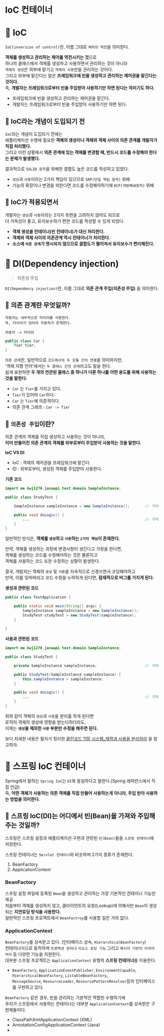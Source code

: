 IoC 컨테이너 
==================
   
# 📗 IoC
`IoC(inversion of control)`란, 이름 그대로 `제어의 역전`을 의미한다.    
               
**객체를 생성하고 관리하는 제어를 역전시키는 것**으로                
하나의 클래스에서 객체를 생성하고 사용하면서 관리하는 것이 아니라    
`객체의 생성`은 외부에 맡기고 `객체의 사용`만을 관리하는 것이다.        
그리고 외부에 맡긴다는 말은 **프레임워크에 빈을 생성하고 관리하는 제어권을 맡긴다는 것이다.**    
즉, **개발자는 프레임워크로부터 빈을 주입받아 사용하기만 하면 된다는 의미기도 하다.**      
  
* 프레임워크에 빈을 생성하고 관리하는 제어권을 맡긴다.     
* 개발자는 프레임워크로부터 빈을 주입받아 사용하기만 하면 된다.  

## 📖 IoC라는 개념이 도입되기 전
`IoC`라는 개념이 도입되기 전에는       
애플리케이션 수행에 필요한 **객체의 생성이나 객체와 객체 사이의 의존 관계를 개발자가 직접 처리했다.**       
그리고 이런 상황에서 **의존 관계에 있는 객체를 변경할 때, 반드시 코드를 수정해야 한다는 문제가 발생했다.**           
         
결과적으로 `SOLID 원칙`을 위배한 결합도 높은 코드를 작성하고 있었다.               
* `생성`과 `사용`이라는 2가지 책임이 있으므로 `SRP(단일 책임 원칙)` 위배       
* 기능의 확장이나 변경을 꾀한다면 코드를 수정해야하기에 `OCP(개방폐쇄원칙)` 위배   
   
## 📖 IoC가 적용되면서
  
개발자는 `생성`과 `사용`이라는 2가지 측면을 고려하지 않아도 되므로     
더 가독성이 좋고, 유지보수하기 편한 코드를 작성할 수 있게 되었다.   
   
* **객체 생성을 컨테이너(빈 컨테이너)가 대신 처리한다.**    
* **객체와 객체 사이의 의존관계 역시 컨테이너가 처리한다.**        
* **소스에 `의존 관계`가 명시되지 않으므로 결합도가 떨어져서 유지보수가 편리해진다.**      
     
# 📘 DI(Dependency injection)    
> 의존성 주입  
  
`DI(Dependency injection)`란, 이름 그대로 **의존 관계 주입(의존성 주입)** 을 의미한다.        
         
## 📖 의존 관계란 무엇일까?   
```
자동차는 내부적으로 타이어를 사용한다.   
즉, 타이어가 있어야 자동차가 존재한다.    
   
자동차 -> 타이어
```
```java
public class Car {
    Tier tier;
} 
```
`의존 관계`란, 일반적으로 `코드에서의 두 모듈 간의 연결`을 의미하지만,           
'객체 지향 언어'에서는 `두 클래스 간의 관계`라고도 말을 한다.            
쉽게 표현하면 **두 개의 연관된 클래스 중 하나가 다른 하나를 어떤 용도를 위해 사용하는 것을 말한다.**       
  
* `Car` 는 `Tier`를 가지고 있다.    
* `Tier`가 있어야 `Car`이다.         
* `Car` 는 `Tier`에 의존적이다.       
* 의존 관계 그래프 : `Car -> Tier`

## 📖 `의존성 주입`이란?              
의존 관계의 객체를 직접 생성하고 사용하는 것이 아니라,        
**이미 만들어진 의존 관계의 객체를 외부로부터 주입받아 사용하는 것을 말한다.**      
      
**IoC VS DI**   
* IoC : 객체의 제어권을 프레임워크에 맡긴다.       
* ID : 외부로부터, 생성된 객체를 주입받아 사용한다.     
             
**기존 코드**
```java
import me.kwj1270.javaapi.test.domain.SampleInstance;

public class StudyTest {

    SampleInstance sampleInstance = new SampleInstance();       // 객체의 생성 방법이 바뀌면 코드 수정해야함

    public void doLogic() {
        ...                                                     // 객체를 사용하는 코드 또한 영향을 받을 가능성이 있다.    
    }
}
```
일반적인 방식은, **객체를 `생성`하고 `사용`하는 `2가지 책임`이 존재한다.**        
                   
만약, 객체를 생성하는 과정에 변경사항이 생긴다고 가정을 한다면,     
객체를 생성하는 코드를 수정해야하는 것은 물론이고        
객체를 사용하는 코드 또한 수정하는 상황이 발생한다.             
                 
결국, 개발자는 객체의 `생성` 및 `사용`을 지속적으로 신경쓰면서 코딩해야하고                         
만약, 이를 잊어버리고 코드 수정을 누락하게 된다면, **잠재적으로 버그를 가지게 된다.**           
          
**생성과 관련된 코드**
```java
public class TestApplication {

    public static void main(String[] args) {
        SampleInstance sampleInstance = new SampleInstance();
        StudyTest studyTest = new StudyTest(sampleInstance);
    }
    
}
```
**사용과 관련된 코드**
```java
import me.kwj1270.javaapi.test.domain.SampleInstance;

public class StudyTest {

    private SampleInstance sampleInstance;                      // 객체의 생성 방법이 바뀌어도 영향이 없다.

    public StudyTest(SampleInstance sampleInstance) {
        this.sampleInstance = sampleInstance;
    }

    public void doLogic() {
        ...                                                     // 객체를 사용하는 코드는 영향을 받을 가능성이 있다.
    }
}
```
위와 같이 객체의 `생성`과 `사용`을 분리를 하게 된다면        
로직이 객체의 생성에 영향을 받는다하더라도,            
이제는 **`생성`을 제외한 `사용` 부분만 수정을 해주면 된다.**                    
              
보다 자세한 내용은 필자가 정리한 [클린코드 11장 시스템_제작과 사용을 분리하라](https://github.com/kwj1270/TIL_CleanCode/blob/master/11%20%EC%8B%9C%EC%8A%A4%ED%85%9C.md#%EC%A0%9C%EC%9E%91%EA%B3%BC-%EC%82%AC%EC%9A%A9%EC%9D%84-%EB%B6%84%EB%A6%AC%ED%95%98%EB%9D%BC)
을 참고하자.   

   
# 📕 스프링 IoC 컨테이너     
Spring에서 말하는 `Spring IoC`는 `DI`와 동일하다고 말한다.(Spring 레퍼런스에서 직접 언급)            
즉, **어떤 객체가 사용하는 의존 객체를 직접 만들어 사용하는게 아니라, 주입 받아 사용하는 방법을 의미한다.**   
                         
## 📖 스프링 IoC(DI)는 어디에서 빈(Bean)을 가져와 주입해주는 것일까?          
스프링은 스프링 설정과 애플리케이션 구현과 관련된 `빈(Bean)`들을 `스프링 컨테이너`에 저장한다.           
   
스프링 컨테이너는 `Servlet 컨테이너`와 비슷하며 2가지 종류가 존재한다.          
  
1. BeanFactory    
2. ApplicationContext   
      
### BeanFactory   
스프링 설정 파일에 등록된 `Bean`을 생성하고 관리하는 가장 기본적인 컨테이너 기능만 제공     
처음부터 객체를 생성하지 않고, 클라이언트의 요청(Lookup)에 의해서만 `Bean`이 생성되는 **지연로딩 방식을 사용한다.**        
일반적인 스프링 프로젝트에서 `BeanFactroy`를 사용할 일은 거의 없다.          
          
### ApplicationContext     
`BeanFactory`를 상속받고 있다. (인터페이스 상속, `HierarchicalBeanFactory`)       
컨테이너식으로 동작하며 `트랜잭션 관리`나 `리소스 로딩 기능` 그리고 `메시지 기반의 다국어 처리` 등 다양한 기능을 지원한다.    
대부분 스프링 프로젝트는 `ApplicationContext` 유형의 **스프링 컨테이너**를 이용한다.          

* `BeanFactory`, `ApplicationEventPublisher`, `EnvironmentCapable`,   `HierarchicalBeanFactory`, `ListableBeanFactory`,   
  `MessageSource`, `ResourceLoader`, `ResourcePatternResolver`등의 인터페이스를 구현하고 있다.   
 
  
`BeanFactory` 같은 경우, 빈을 관리하는 기본적인 역할만 수행하기에        
우리가 스프링에서 사용하는 컨테이너는 대부분 `ApplicationContext`를 상속받은 구현체들이다.   
      
* ClassPathXmlApplicationContext (XML)
* AnnotationConfigApplicationContext (Java)
* 
